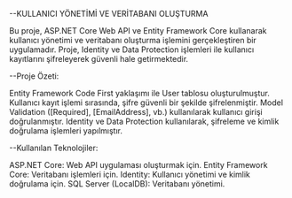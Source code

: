 --KULLANICI YÖNETİMİ VE VERİTABANI OLUŞTURMA

Bu proje, ASP.NET Core Web API ve Entity Framework Core kullanarak kullanıcı yönetimi ve veritabanı oluşturma işlemini gerçekleştiren bir uygulamadır. Proje, Identity ve Data Protection işlemleri ile kullanıcı kayıtlarını şifreleyerek güvenli hale getirmektedir.

--Proje Özeti:

Entity Framework Code First yaklaşımı ile User tablosu oluşturulmuştur.
Kullanıcı kayıt işlemi sırasında, şifre güvenli bir şekilde şifrelenmiştir.
Model Validation ([Required], [EmailAddress], vb.) kullanılarak kullanıcı girişi doğrulanmıştır.
Identity ve Data Protection kullanılarak, şifreleme ve kimlik doğrulama işlemleri yapılmıştır.

--Kullanılan Teknolojiler:

ASP.NET Core: Web API uygulaması oluşturmak için.
Entity Framework Core: Veritabanı işlemleri için.
Identity: Kullanıcı yönetimi ve kimlik doğrulama için.
SQL Server (LocalDB): Veritabanı yönetimi.
